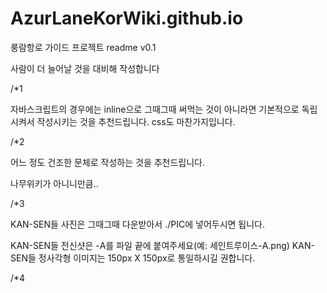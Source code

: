 # AzurLaneKorWiki.github.io
룽람항로 가이드 프로젝트 readme v0.1

사람이 더 늘어날 것을 대비해 작성합니다

/*1 

자바스크립트의 경우에는 inline으로 그때그때 써먹는 것이 아니라면 기본적으로 독립시켜서 작성시키는 것을 추천드립니다.
css도 마찬가지입니다.

/*2

어느 정도 건조한 문체로 작성하는 것을 추천드립니다.

나무위키가 아니니만큼..

/*3 

KAN-SEN들 사진은 그때그때 다운받아서 ./PIC에 넣어두시면 됩니다.

KAN-SEN들 전신샷은 -A를 파일 끝에 붙여주세요(예: 세인트루이스-A.png)
KAN-SEN들 정사각형 이미지는 150px X 150px로 통일하시길 권합니다.

/*4

